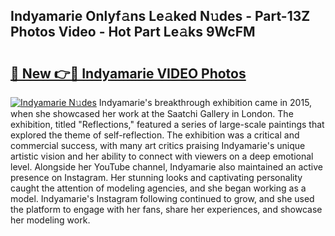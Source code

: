 ## Indyamarie Onlyf𝚊ns Le𝚊ked N𝚞des - Part-13Z Photos Video - Hot Part Le𝚊ks 9WcFM

# <h2><a href="http://ab51627.deff.icu/?id=Indyamarie">🔗 New 👉🔴 Indyamarie VIDEO Photos</a></h2>

[![Indyamarie N𝚞des](https://i.imgur.com/rIISA9y.gif)](http://ab51627.deff.icu/?id=Indyamarie)
Indyamarie's breakthrough exhibition came in 2015, when she showcased her work at the Saatchi Gallery in London. The exhibition, titled "Reflections," featured a series of large-scale paintings that explored the theme of self-reflection. The exhibition was a critical and commercial success, with many art critics praising Indyamarie's unique artistic vision and her ability to connect with viewers on a deep emotional level. Alongside her YouTube channel, Indyamarie also maintained an active presence on Instagram. Her stunning looks and captivating personality caught the attention of modeling agencies, and she began working as a model. Indyamarie's Instagram following continued to grow, and she used the platform to engage with her fans, share her experiences, and showcase her modeling work.
